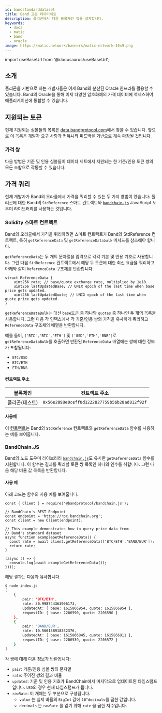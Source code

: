 ```yaml
---
id: bandstandarddataset
title: Band 표준 데이터세트
description: 폴리곤에서 다음 블록체인 앱을 설치합니다.
keywords:
  - docs
  - matic
  - band
  - oracle
image: https://matic.network/banners/matic-network-16x9.png
---
```


import useBaseUrl from '@docusaurus/useBaseUrl';

## 소개

폴리곤을 기반으로 하는 개발자들은 이제 Band의 분산된 Oracle 인프라를 활용할 수 있습니다. Band의 Oracle을 통해 이제 다양한 암호화폐의 가격 데이터에 액세스하여 애플리케이션에 통합할 수 있습니다.

## 지원되는 토큰

현재 지원되는 심볼들의 목록은 [data.bandprotocol.com](http://data.bandprotcool.com)에서 찾을 수 있습니다. 앞으로 이 목록은 개발자 요구 사항과 커뮤니티 피드백을 기반으로 계속 확장될 것입니다.

### 가격 쌍

다음 방법은 기준 및 인용 심볼들이 데이터 세트에서 지원되는 한 기준/인용 토큰 쌍의 모든 조합으로 작동할 수 있습니다.

## 가격 쿼리

현재 개발자가 Band의 오라클에서 가격을 쿼리할 수 있는 두 가지 방법이 있습니다: 폴리곤에 대한 Band의 `StdReference` 스마트 컨트랙트와 [`bandchain.js`](https://www.npmjs.com/package/%40bandprotocol%2Fbandchain.js) JavaScript 도우미 라이브러리를 사용하는 것입니다.

### Solidity 스마트 컨트랙트

Band의 오라클에서 가격을 쿼리하려면 스마트 컨트랙트가 Band의 StdReference 컨트랙트, 특히 `getReferenceData` 및 `getReferenceDatabulk` 메서드를 참조해야 합니다.

`getReferenceData`는 두 개의 문자열을 입력으로 각각 기본 및 인용 기호로 사용합니다. 그런 다음 `StdReference` 컨트랙트에서 해당 두 토큰에 대한 최신 요금을 쿼리하고 아래와 같이 `ReferenceData` 구조체를 반환합니다.

```solidity
struct ReferenceData {
    uint256 rate; // base/quote exchange rate, multiplied by 1e18.
    uint256 lastUpdatedBase; // UNIX epoch of the last time when base price gets updated.
    uint256 lastUpdatedQuote; // UNIX epoch of the last time when quote price gets updated.
}
```

`getReferenceDataBulk`는 대신 `base`토큰 중 하나와 `quotes` 중 하나인 두 개의 목록을 사용합니다. 그런 다음 각 인덱스에서 각 기준/인용 쌍의 가격을 유사하게 쿼리하고 `ReferenceData` 구조체의 배열을 반환합니다.

예를 들어, `['BTC','BTC','ETH']` 및 `['USD','ETH','BNB']`로 `getReferenceDataBulk`를 호출하면 반환된 `ReferenceData` 배열에는 쌍에 대한 정보가 포함됩니다:

- `BTC/USD`
- `BTC/ETH`
- `ETH/BNB`


#### 컨트랙트 주소

| 블록체인     |                   컨트랙트 주소                    |
| -------- |:--------------------------------------------:|
| 폴리곤(테스트) | `0x56e2898e0ceff0d1222827759b56b28ad812f92f` |


#### 사용예

이 [컨트랙트](https://gist.github.com/tansawit/a66d460d4e896aa94a0790df299251db)는 Band의 `StdReference` 컨트랙트와 `getReferenceData` 함수를 사용하는 예를 보여줍니다.


### BandChain.JS

Band의 노드 도우미 라이브러리 [`bandchain.js`](https://www.npmjs.com/package/@bandprotocol/bandchain.js)도 유사한 `getReferenceData` 함수를 지원합니다. 이 함수는 결과를 쿼리할 토큰 쌍 목록인 하나의 인수를 취합니다. 그런 다음 해당 비율 값 목록을 반환합니다.


#### 사용 예

아래 코드는 함수의 사용 예를 보여줍니다.

```javascript=
const { Client } = require('@bandprotocol/bandchain.js');

// BandChain's REST Endpoint
const endpoint = 'https://rpc.bandchain.org';
const client = new Client(endpoint);

// This example demonstrates how to query price data from
// Band's standard dataset
async function exampleGetReferenceData() {
  const rate = await client.getReferenceData(['BTC/ETH','BAND/EUR']);
  return rate;
}

(async () => {
  console.log(await exampleGetReferenceData());
})();

```

해당 결과는 다음과 유사합니다.

```bash
$ node index.js
[ 
    { 
        pair: 'BTC/ETH',
        rate: 30.998744363906173,
        updatedAt: { base: 1615866954, quote: 1615866954 },
        requestID: { base: 2206590, quote: 2206590 } 
    },
    { 
        pair: 'BAND/EUR',
        rate: 10.566138918332376,
        updatedAt: { base: 1615866845, quote: 1615866911 },
        requestID: { base: 2206539, quote: 2206572 } 
    }
]
```

각 쌍에 대해 다음 정보가 반환됩니다:

- `pair`: 기준/인용 심볼 쌍의 문자열
- `rate`: 주어진 쌍의 결과 비율
- `updated`: 기준 및 인용 기호가 BandChain에서 마지막으로 업데이트된 타임스탬프입니다. `USD`의 경우 현재 타임스탬프가 됩니다.
- `rawRate`: 이 개체는 두 부분으로 구성됩니다.
  - `value` 는  실제 비율의 `BigInt` 값에  `10^decimals`를 곱한 값입니다.
  - `decimals` 는 `rawRate` 를 얻기 위해 `rate` 을 곱한 지수입니다.
